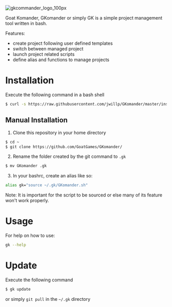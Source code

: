 
![gkcommander_logo_100px](https://user-images.githubusercontent.com/5913483/29254169-68c9ced8-805d-11e7-8572-76277c27f10a.png)

Goat Komander, GKomander or simply GK is a simple project management tool 
written in bash.

Features:
- create project following user defined templates
- switch between managed project
- launch project related scripts
- define alias and functions to manage projects

# Installation
Execute the following command in a bash shell

```bash
$ curl -s https://raw.githubusercontent.com/jwillp/GKomander/master/install.md | bash
```

## Manual Installation
1. Clone this repository in your home directory

```bash
$ cd ~
$ git clone https://github.com/GoatGames/GKomander/
```

2. Rename the folder created by the git command to ```.gk```

```bash
$ mv GKomander .gk
```

3. In your bashrc, create an alias like so:

```bash
alias gk="source ~/.gk/GKomander.sh"
```

Note: It is important for the script to be sourced or else many of its feature won't
work properly.


# Usage
For help on how to use:

```bash
gk --help
```

# Update
Execute the following command

```bash
$ gk update
```

or simply ```git pull``` in the ```~/.gk``` directory
